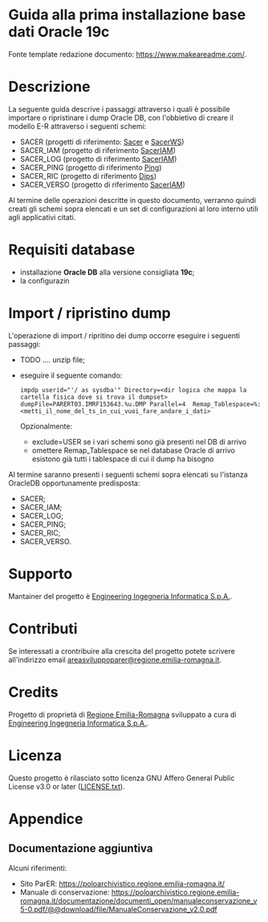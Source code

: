 # Guida alla prima installazione base dati Oracle 19c

Fonte template redazione documento:  https://www.makeareadme.com/.


# Descrizione

La seguente guida descrive i passaggi attraverso i quali è possibile importare o ripristinare i dump Oracle DB, con l'obbietivo di creare il modello E-R attraverso i seguenti schemi:

- SACER (progetti di riferimento: [Sacer](https://github.com/RegioneER/parer-sacer) e [SacerWS](https://github.com/RegioneER/parer-sacerws))
- SACER_IAM (progetto di riferimento [SacerIAM](https://github.com/RegioneER/parer-sacer-iam))
- SACER_LOG (progetto di riferimento [SacerIAM](https://github.com/RegioneER/parer-sacer-iam))
- SACER_PING (progetto di riferimento [Ping](https://github.com/RegioneER/parer-ping))
- SACER_RIC (progetto di riferimento [Dips](https://github.com/RegioneER/parer-dips))
- SACER_VERSO (progetto di riferimento [SacerIAM](https://github.com/RegioneER/parer-verso))

Al termine delle operazioni descritte in questo documento, verranno quindi creati gli schemi sopra elencati e un set di configurazioni al loro interno utili agli applicativi citati.

# Requisiti database

- installazione **Oracle DB** alla versione consigliata **19c**;
- la configurazin

# Import / ripristino dump

L'operazione di import / ripritino dei dump occorre eseguire i seguenti passaggi: 

- TODO .... unzip file;
- eseguire il seguente comando: 

  ```
  impdp userid="'/ as sysdba'" Directory=<dir logica che mappa la cartella fisica dove si trova il dumpset>   dumpFile=PARERT03.IMRF153643.%u.DMP Parallel=4  Remap_Tablespace=%:<metti_il_nome_del_ts_in_cui_vuoi_fare_andare_i_dati>  
  ```
  Opzionalmente:  
    - exclude=USER se i vari schemi sono già presenti nel DB di arrivo
    - omettere Remap_Tablespace se nel database Oracle di arrivo esistono già tutti i tablespace di cui il dump ha bisogno 


Al termine saranno presenti i seguenti schemi sopra elencati su l'istanza OracleDB opportunamente predisposta:

- SACER;
- SACER_IAM; 
- SACER_LOG;
- SACER_PING;
- SACER_RIC;
- SACER_VERSO.
  

# Supporto

Mantainer del progetto è [Engineering Ingegneria Informatica S.p.A.](https://www.eng.it/).

# Contributi

Se interessati a crontribuire alla crescita del progetto potete scrivere all'indirizzo email <a href="mailto:areasviluppoparer@regione.emilia-romagna.it">areasviluppoparer@regione.emilia-romagna.it</a>.

# Credits

Progetto di proprietà di [Regione Emilia-Romagna](https://www.regione.emilia-romagna.it/) sviluppato a cura di [Engineering Ingegneria Informatica S.p.A.](https://www.eng.it/).

# Licenza

Questo progetto è rilasciato sotto licenza GNU Affero General Public License v3.0 or later ([LICENSE.txt](LICENSE.txt)).

# Appendice

## Documentazione aggiuntiva

Alcuni riferimenti:

* Sito ParER: https://poloarchivistico.regione.emilia-romagna.it/
* Manuale di conservazione: https://poloarchivistico.regione.emilia-romagna.it/documentazione/documenti_open/manualeconservazione_v5-0.pdf/@@download/file/ManualeConservazione_v2.0.pdf 